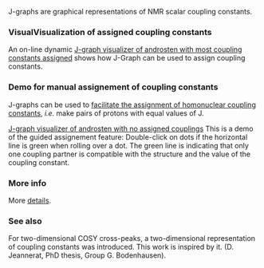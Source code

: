
J-graphs are graphical representations of NMR scalar coupling constants. 

### VisualVisualization of assigned coupling constants 

An on-line dynamic [J-graph visualizer of androsten with most coupling constants assigned](./html/chart_example_from_d3-graph-gallery_zoom.html) shows how J-Graph can be used to assign coupling constants.

### Demo for manual assignement of coupling constants

J-graphs can be used to [facilitate the assignment of homonuclear coupling constants](assembleCouplingNetwork), *i.e.* make pairs of protons with equal values of J.

[J-graph visualizer of androsten with no assigned couplings](./html/androstenNoAssignement.html) This is a demo of the guided assignement feature: Double-click on dots if the horizontal line is green when rolling over a dot. The green line is indicating that only one coupling partner is compatible with the structure and the value of the coupling constant.


### More info

More [details](./details.md). 

### See also 

For two-dimensional COSY cross-peaks, a two-dimensional representation of coupling constants was introduced. This work is inspired by it. (D. Jeannerat, PhD thesis, Group G. Bodenhausen).
